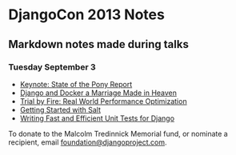 # DjangoCon 2013 Notes


## Markdown notes made during talks

### Tuesday September 3

- [Keynote: State of the Pony Report](tuesday-keynote.md)
- [Django and Docker a Marriage Made in Heaven](django-and-docker.md)
- [Trial by Fire: Real World Performance Optimization](trial-by-fire.md)
- [Getting Started with Salt](getting-started-with-salt.md)
- [Writing Fast and Efficient Unit Tests for Django](writing-unit-tests.md)




To donate to the Malcolm Tredinnick Memorial fund, or nominate a recipient,
email foundation@djangoproject.com.
